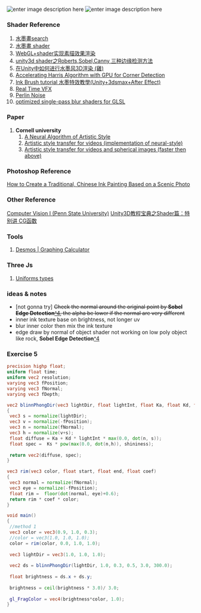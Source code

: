 ![enter image description here](https://lh3.googleusercontent.com/u_6Wx_Ebtp34lBk2PIHO_zGgQAE9GMxJU8_ANIhv_bvSNVcsS6T8r4oO0-_K5-IhaeVI7RsBiuU)
![enter image description here](https://lh3.googleusercontent.com/3nbKT7jVPRDi3hDn4dAY2tEeMebfYdeAw3ciR3hXt98esV1-MzLW1v5VcIlXpgaAbsMF8YYKOiY)
### Shader Reference
1. [水墨畫search](https://so.csdn.net/so/search/s.do?q=%E6%B0%B4%E5%A2%A8%E7%95%AB+shader&t=blog&o=&s=&l=)
2. [水墨畫 shader](https://blog.csdn.net/nannan0811666/article/details/79452197)
3. [WebGL+shader实现素描效果渲染](https://blog.csdn.net/u011712406/article/details/50085281)
4. [unity3d shader之Roberts,Sobel,Canny 三种边缘检测方法](https://blog.csdn.net/wolf96/article/details/43670851) 
5. [在Unity中如何进行水墨风3D渲染 (雞)](https://zhuanlan.zhihu.com/p/25339585)
6. [Accelerating Harris Algorithm with GPU for Corner Detection](https://ieeexplore.ieee.org/stamp/stamp.jsp?tp=&arnumber=6643655)
7. [Ink Brush tutorial 水墨特效教學(Unity+3dsmax+After Effect)](https://www.youtube.com/watch?v=7en8Y0GM55I)
8. [Real Time VFX](https://realtimevfx.com)
9. [Perlin Noise](http://flafla2.github.io/2014/08/09/perlinnoise.html)
10. [optimized single-pass blur shaders for GLSL](https://github.com/Jam3/glsl-fast-gaussian-blur) 

### Paper
1. **Cornell university**
	1. [A Neural Algorithm of Artistic Style](https://github.com/jcjohnson/neural-style)
	2. [Artistic style transfer for videos (implementation of neural-style)](https://github.com/manuelruder/artistic-videos)
	3. [Artistic style transfer for videos and spherical images (faster then above)](https://github.com/manuelruder/artistic-videos)

### Photoshop Reference
[How to Create a Traditional, Chinese Ink Painting Based on a Scenic Photo](https://design.tutsplus.com/tutorials/how-to-create-a-traditional-chinese-ink-painting-based-on-a-scenic-photo--psd-4807)

### Other Reference
[Computer Vision I (Penn State University)](http://www.cse.psu.edu/~rtc12/CSE486/)
[Unity3D教程宝典之Shader篇：特别讲 CG函数](http://blog.sina.com.cn/s/blog_471132920101dayr.html)

### Tools
1. [Desmos | Graphing Calculator](https://www.desmos.com/calculator)

### Three Js
1. [Uniforms types](https://github.com/mrdoob/three.js/wiki/Uniforms-types)

### ideas & notes
- [not gonna try] ~~Check the normal around the original point by **Sobel Edge Detection**[^4](#shader-reference), the alpha be lower if the normal are very different~~
- inner ink texture base on brightness, not longer uv
- blur inner color then mix the ink texture
- edge draw by normal of object shader not working on low poly object like rock, **Sobel Edge Detection**[^4](#shader-reference)

### Exercise 5

 ```glsl
precision highp float;
uniform float time;
uniform vec2 resolution;
varying vec3 fPosition;
varying vec3 fNormal;
varying vec3 fDepth;

vec2 blinnPhongDir(vec3 lightDir, float lightInt, float Ka, float Kd, float Ks, float shininess)
{
  vec3 s = normalize(lightDir);
  vec3 v = normalize(-fPosition);
  vec3 n = normalize(fNormal);
  vec3 h = normalize(v+s);
  float diffuse = Ka + Kd * lightInt * max(0.0, dot(n, s));
  float spec =  Ks * pow(max(0.0, dot(n,h)), shininess);
  
  return vec2(diffuse, spec);
}

vec3 rim(vec3 color, float start, float end, float coef)
{
  vec3 normal = normalize(fNormal);
  vec3 eye = normalize(-fPosition);
  float rim =  floor(dot(normal, eye)+0.6);
  return rim * coef * color;
}

void main()
{
  //method 1
  vec3 color = vec3(0.9, 1.0, 0.3);
  //color = vec3(1.0, 1.0, 1.0);
  color = rim(color, 0.0, 1.0, 1.0);
  
  vec3 lightDir = vec3(1.0, 1.0, 1.0);
  
  vec2 ds = blinnPhongDir(lightDir, 1.0, 0.3, 0.5, 3.0, 300.0);
  
  float brightness = ds.x + ds.y;
  
  brightness = ceil(brightness * 3.0)/ 3.0;
  
  gl_FragColor = vec4(brightness*color, 1.0);
}
```
<!--stackedit_data:
eyJoaXN0b3J5IjpbMTUyNDk3NTU5NywtMTYyODA4MjE5MiwtNj
E4NTY1NzIxXX0=
-->